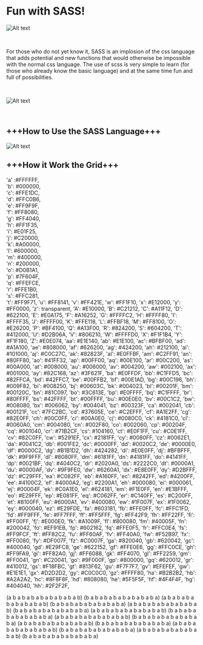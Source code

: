 
<h1> Fun with SASS! </h1>

![Alt text](https://i.imgur.com/XiLsNZ7.jpg "SASS-PixelArt-Pack-by-Jonny-Banana")

</BR>

For those who do not yet know it, SASS is an implosion of the css language that adds potential and new functions that would otherwise be impossible with the normal css language.
The use of scss is very simple to learn (for those who already know the basic language) and at the same time fun and full of possibilities.

</BR>


![Alt text](https://i.imgur.com/faU4yUy.jpg "SASS-PixelArt-Pack-by-Jonny-Banana")

</BR>

<h2>+++How to Use the SASS Language+++</h2>

![Alt text](https://i.imgur.com/RaYTaDW.png "SASS-PixelArt-Pack-by-Jonny-Banana")



<h2>+++How it Work the Grid+++</h2>

  'a' :#FFFFFF,
  </BR>
  'b': #000000,
  </BR>
  'c': #FFE1DC,
  </BR>
  'd': #FFC0B6,
  </BR>
  'e': #FF9F9F,
  </BR>
  'f': #FF8080,
  </BR>
  'g': #FF4040,
  </BR>
  'h': #FF1F35,
  </BR>
  'i': #E01F25,
  </BR>
  'j': #C20000,
  </BR>
  'k': #A00000,
  </BR>
  'l': #600000,
  </BR>
  'm': #400000,
  </BR>
  'n': #200000,
  </BR>
  'o': #D0B1A1,
  </BR>
  'p': #7F604F,
  </BR>
  'q': #FFEFCE,
  </BR>
  'r': #FFE1B0,
  </BR>
  's': #FFC281,
  </BR>
  't': #FF9F71,
  'u': #FF8141,
  'v': #FF421E,
  'w': #FF1F10,
  'x': #E12000,
  'y': #FF0000,
  'z': transparent,
  'A': #E10000,
  'B': #C21212,
  'C': #A11F12,
  'D': #622100,
  'E': #E0A175,
  'F': #A16252,
  'G': #FFFFC2,
  'H': #FFFF80,
  'I': #FFFF35,
  'J': #FFFF00,
  'K': #FFE118,
  'L': #FFBF18,
  'M': #FF8100,
  'O': #E26200,
  'P': #BF4100,
  'Q': #A13F00,
  'R': #824200,
  'S': #604200,
  'T': #412000,
  'U': #D2B06A,
  'V': #806210,
  'W': #FFFFD0,
  'X': #F1F1B4,
  'Y': #F1F180,
  'Z': #E0E074,
  'aa': #E1E140,
  'ab': #E1E100,
  'ac': #BFBF00,
  'ad': #A1A100,
  'ae': #808000,
  'af': #626200,
  'ag': #424200,
  'ah': #212100,
  'ai': #101000,
  'aj': #C0C27C,
  'ak': #82823F,
  'al': #E0FFBF,
  'am': #C2FF91,
  'an': #80FF80,
  'ao': #41FF32,
  'ap': #00FF00,
  'aq': #00E100,
  'ar': #00C200,
  'as': #00A000,
  'at': #008000,
  'au': #006000,
  'av': #004200,
  'aw': #002100,
  'ax': #001000,
  'ay': #82C168,
  'az': #3F621F,
  'ba': #E0FFDF,
  'bb': #C1FFD5,
  'bc': #82FFCA,
  'bd': #42FFC7,
  'be': #00FFB2,
  'bf': #00E1AD,
  'bg': #00C196,
  'bh': #009F82,
  'bi': #008250,
  'bj': #00603C,
  'bk': #004023,
  'bl': #00201F,
  'bm': #00120C,
  'bn': #81C097,
  'bo': #3C613E,
  'bp': #E0FFFF,
  'bq': #C1FFFF,
  'br': #80FFFF,
  'bs': #42FFFF,
  'bt': #00FFFF,
  'bu': #00E0E0,
  'bv': #00C1C2,
  'bw': #008080,
  'bx': #006062,
  'by': #004041,
  'bz': #00323F,
  'ca': #002041,
  'cb': #00121F,
  'cc': #7FC2BC,
  'cd': #37605E,
  'ce': #C2EFFF,
  'cf': #A1E2FF,
  'cg': #82E0FF,
  'ch': #00C0FF,
  'ci': #00A0E0,
  'cj': #0080C0,
  'ck': #4181C0,
  'cl': #0060A0,
  'cm': #004080,
  'cn': #002F80,
  'co': #002060,
  'cp': #00204F,
  'cq': #001040,
  'cr': #71B2CF,
  'cs': #104160,
  'ct': #E0F1FF,
  'cu': #C0E1FF,
  'cv': #82C0FF,
  'cw': #5291EF,
  'cx': #2181FF,
  'cy': #0080FF,
  'cz': #0062E1,
  'da': #0041C2,
  'db': #001FE2,
  'dc': #0000FF,
  'dd': #0020C2,
  'de': #0000E0,
  'df': #0000C2,
  'dg': #B1B1D2,
  'dh': #424282,
  'di': #E0E0FF,
  'dj': #BFBFFF,
  'dk': #9F9FFF,
  'dl': #8080FF,
  'dm': #6181FF,
  'dn': #4181FF,
  'do': #4141FF,
  'dp': #0021BF,
  'dq': #4040C2,
  'dr': #2020A0,
  'ds': #2222C0,
  'dt': #0000A1,
  'du': #0000AF,
  'dv': #9F9FE0,
  'dw': #6260A1,
  'dx': #E8E0FF,
  'dy': #D2BFFF,
  'dz': #C29FFF,
  'ea': #C082FF,
  'eb': #A160FF,
  'ec': #8242FF,
  'ed': #4200FF,
  'ee': #4100C2,
  'ef': #4000A2,
  'eg': #2200A1,
  'eh': #000080,
  'ei': #000061,
  'ej': #00004F,
  'ek': #C0A1E0,
  'el': #624181,
  'em': #F1E0FF,
  'en': #E1BFFF,
  'eo': #E29FFF,
  'ep': #E081FF,
  'eq': #C062FF,
  'er': #C140FF,
  'es': #C200FF,
  'et': #8100FF,
  'eu': #6000A1,
  'ev': #400080,
  'ew': #1F007F,
  'ex': #1F0062,
  'ey': #000040,
  'ez': #E29FDE,
  'fa': #603181,
  'fb': #FFE0FF,
  'fc': #FFC1FD,
  'fd': #FF9FFF,
  'fe': #FF7FFF,
  'ff': #FF5FFF,
  'fg': #FF42F9,
  'fh': #FF22FF,
  'fi': #FF00FF,
  'fj': #E000E0,
  'fk': #A1009F,
  'fl': #800080,
  'fm': #40005F,
  'fn': #200042,
  'fo': #EF91EB,
  'fp': #602162,
  'fq': #FFE0F5,
  'fr': #FFC0E4,
  'fs': #FF9FCF,
  'ft': #FF82C2,
  'fu': #FF60AF,
  'fv': #FF40A0,
  'fw': #F52B97,
  'fx': #FF0080,
  'fy': #DF007F,
  'fz': #C0007F,
  'ga': #820040,
  'gb': #620042,
  'gc': #400040,
  'gd': #E29FC8,
  'ge': #622152,
  'gf': #FFE0E6,
  'gg': #FFC0CE,
  'gh': #FF9FA9,
  'gi': #FF82A0,
  'gj': #FF6088,
  'gk': #FF4070,
  'gl': #FF2259,
  'gm': #FF0041,
  'gn': #C20041,
  'go': #9F000F,
  'gp': #800000,
  'gq': #620012,
  'gr': #410012,
  'gs': #F18FBC,
  'gt': #813F62,
  'gu': #F7F7F7,
  'gv': #EFEFEF,
  'gw': #E1E1E1,
  'gx': #D2D2D2,
  'gy': #C0C0C0,
  'gz': #FFFF80,
  'ha': #B2B2B2,
  'hb': #A2A2A2,
  'hc': #8F8F8F,
  'hd': #808080,
  'he': #5F5F5F,
  'hf': #4F4F4F,
  'hg': #404040,
  'hh': #2F2F2F,
  
  
  
  (a b a b a b a b a b a b a b a b)
  (b a b a b a b a b a b a b a b a)
	(a b a b a b a b a b a b a b a b)
  (b a b a b a b a b a b a b a b a)
	(a b a b a b a b a b a b a b a b)
  (b a b a b a b a b a b a b a b a)
	(a b a b a b a b a b a b a b a b)
  (b a b a b a b a b a b a b a b a)
	(a b a b a b a b a b a b a b a b)
  (b a b a b a b a b a b a b a b a)
	(a b a b a b a b a b a b a b a b)
  (b a b a b a b a b a b a b a b a)
	(a b a b a b a b a b a b a b a b)
  (b a b a b a b a b a b a b a b a)
	(a b a b a b a b a b a b a b a b)
  (b a b a b a b a b a b a b a b a)
	
  
  
